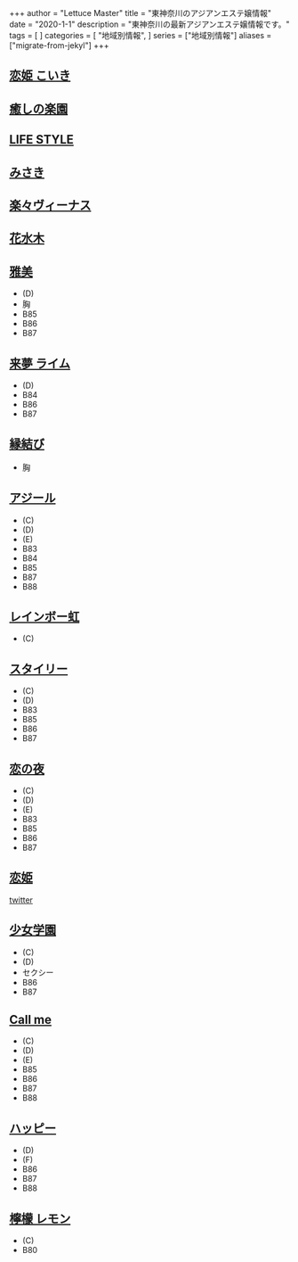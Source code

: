 +++
author = "Lettuce Master"
title = "東神奈川のアジアンエステ嬢情報"
date = "2020-1-1"
description = "東神奈川の最新アジアンエステ嬢情報です。"
tags = [
]
categories = [
    "地域別情報",
]
series = ["地域別情報"]
aliases = ["migrate-from-jekyl"]
+++

## [恋姫 こいき](http://sidertn.xyz/)
## [癒しの楽園](http://www.ipuyvyta.xyz/)
## [LIFE STYLE](http://akibnd.xyz/)
## [みさき](http://ciliasa.xyz/)
## [楽々ヴィーナス](http://www.rakuraku-venus.xyz/)
## [花水木](http://est-hanamizuki.com/)
## [雅美](http://sivertsa.xyz/)
- (D)
- 胸
- B85
- B86
- B87
## [来夢 ライム](http://raimu.ests.jp/)
- (D)
- B84
- B86
- B87
## [縁結び](http://higashikanagawamenest.xyz/)
- 胸
## [アジール](https://aslie.ests.jp/)
- (C)
- (D)
- (E)
- B83
- B84
- B85
- B87
- B88
## [レインボー虹](http://www.sh-riraku113.xyz/)
- (C)
## [スタイリー](https://styley.oks.bz/)
- (C)
- (D)
- B83
- B85
- B86
- B87
## [恋の夜](http://www.mizusakura.esthejp.com/)
- (C)
- (D)
- (E)
- B83
- B85
- B86
- B87
## [恋姫](https://koiki.re-laxation.com/)
[twitter](https://twitter.com/share)
## [少女学園](http://www.shoujo.estjpn.com/)
- (C)
- (D)
- セクシー
- B86
- B87
## [Call me](https://callme.iest.info/)
- (C)
- (D)
- (E)
- B85
- B86
- B87
- B88
## [ハッピー](http://www.lavender.esjoho.com/)
- (D)
- (F)
- B86
- B87
- B88
## [檸檬 レモン](http://es-sln.com/)
- (C)
- B80
